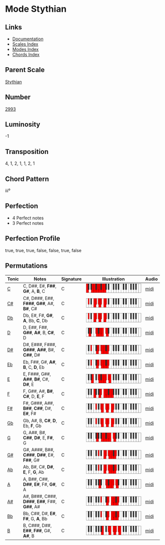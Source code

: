 # Mode Stythian

## Links

- [Documentation](README.md)
- [Scales Index](Scales.md)
- [Modes Index](Modes.md)
- [Chords Index](Chords.md)

## Parent Scale

[Stythian](ScaleStythian.md)

## Number

[2993](https://ianring.com/musictheory/scales/2993)

## Luminosity

-1

## Transposition

4, 1, 2, 1, 1, 2, 1

## Chord Pattern

iii⁰

## Perfection

- 4 Perfect notes
- 3 Perfect notes

## Perfection Profile

true, true, true, false, false, true, false

## Permutations

| Tonic | Notes | Signature | Illustration | Audio |
|-------|-------|-----------|--------------|-------|
| [C](ModeCNaturalStythian.md) | C, D##, E#, **F##**, **G#**, A, **B**, C | C | ![CNaturalStythian](ModeCNaturalStythian.png) | [midi](https://github.com/edipermadi/music/blob/main/docs/ModeCNaturalStythian.mid?raw=true) |
| [C#](ModeCSharpStythian.md) | C#, D###, E##, **F###**, **G##**, A#, **B#**, C# | C | ![CSharpStythian](ModeCSharpStythian.png) | [midi](https://github.com/edipermadi/music/blob/main/docs/ModeCSharpStythian.mid?raw=true) |
| [Db](ModeDFlatStythian.md) | Db, E#, F#, **G#**, **A**, Bb, **C**, Db | C | ![DFlatStythian](ModeDFlatStythian.png) | [midi](https://github.com/edipermadi/music/blob/main/docs/ModeDFlatStythian.mid?raw=true) |
| [D](ModeDNaturalStythian.md) | D, E##, F##, **G##**, **A#**, B, **C#**, D | C | ![DNaturalStythian](ModeDNaturalStythian.png) | [midi](https://github.com/edipermadi/music/blob/main/docs/ModeDNaturalStythian.mid?raw=true) |
| [D#](ModeDSharpStythian.md) | D#, E###, F###, **G###**, **A##**, B#, **C##**, D# | C | ![DSharpStythian](ModeDSharpStythian.png) | [midi](https://github.com/edipermadi/music/blob/main/docs/ModeDSharpStythian.mid?raw=true) |
| [Eb](ModeEFlatStythian.md) | Eb, F##, G#, **A#**, **B**, C, **D**, Eb | C | ![EFlatStythian](ModeEFlatStythian.png) | [midi](https://github.com/edipermadi/music/blob/main/docs/ModeEFlatStythian.mid?raw=true) |
| [E](ModeENaturalStythian.md) | E, F###, G##, **A##**, **B#**, C#, **D#**, E | C | ![ENaturalStythian](ModeENaturalStythian.png) | [midi](https://github.com/edipermadi/music/blob/main/docs/ModeENaturalStythian.mid?raw=true) |
| [F](ModeFNaturalStythian.md) | F, G##, A#, **B#**, **C#**, D, **E**, F | C | ![FNaturalStythian](ModeFNaturalStythian.png) | [midi](https://github.com/edipermadi/music/blob/main/docs/ModeFNaturalStythian.mid?raw=true) |
| [F#](ModeFSharpStythian.md) | F#, G###, A##, **B##**, **C##**, D#, **E#**, F# | C | ![FSharpStythian](ModeFSharpStythian.png) | [midi](https://github.com/edipermadi/music/blob/main/docs/ModeFSharpStythian.mid?raw=true) |
| [Gb](ModeGFlatStythian.md) | Gb, A#, B, **C#**, **D**, Eb, **F**, Gb | C | ![GFlatStythian](ModeGFlatStythian.png) | [midi](https://github.com/edipermadi/music/blob/main/docs/ModeGFlatStythian.mid?raw=true) |
| [G](ModeGNaturalStythian.md) | G, A##, B#, **C##**, **D#**, E, **F#**, G | C | ![GNaturalStythian](ModeGNaturalStythian.png) | [midi](https://github.com/edipermadi/music/blob/main/docs/ModeGNaturalStythian.mid?raw=true) |
| [G#](ModeGSharpStythian.md) | G#, A###, B##, **C###**, **D##**, E#, **F##**, G# | C | ![GSharpStythian](ModeGSharpStythian.png) | [midi](https://github.com/edipermadi/music/blob/main/docs/ModeGSharpStythian.mid?raw=true) |
| [Ab](ModeAFlatStythian.md) | Ab, B#, C#, **D#**, **E**, F, **G**, Ab | C | ![AFlatStythian](ModeAFlatStythian.png) | [midi](https://github.com/edipermadi/music/blob/main/docs/ModeAFlatStythian.mid?raw=true) |
| [A](ModeANaturalStythian.md) | A, B##, C##, **D##**, **E#**, F#, **G#**, A | C | ![ANaturalStythian](ModeANaturalStythian.png) | [midi](https://github.com/edipermadi/music/blob/main/docs/ModeANaturalStythian.mid?raw=true) |
| [A#](ModeASharpStythian.md) | A#, B###, C###, **D###**, **E##**, F##, **G##**, A# | C | ![ASharpStythian](ModeASharpStythian.png) | [midi](https://github.com/edipermadi/music/blob/main/docs/ModeASharpStythian.mid?raw=true) |
| [Bb](ModeBFlatStythian.md) | Bb, C##, D#, **E#**, **F#**, G, **A**, Bb | C | ![BFlatStythian](ModeBFlatStythian.png) | [midi](https://github.com/edipermadi/music/blob/main/docs/ModeBFlatStythian.mid?raw=true) |
| [B](ModeBNaturalStythian.md) | B, C###, D##, **E##**, **F##**, G#, **A#**, B | C | ![BNaturalStythian](ModeBNaturalStythian.png) | [midi](https://github.com/edipermadi/music/blob/main/docs/ModeBNaturalStythian.mid?raw=true) |
